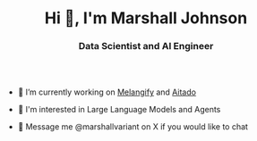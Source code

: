 <h1 align="center">Hi 👋, I'm Marshall Johnson</h1>
<h3 align="center">Data Scientist and AI Engineer</h3>
<br></br>

- 🔭 I’m currently working on [Melangify](https://www.melangify.com) and [Aitado](https://www.aitado.com)

- 🤯 I'm interested in Large Language Models and Agents
  
- 📮 Message me @marshallvariant on X if you would like to chat


<p align="left">
</p>


